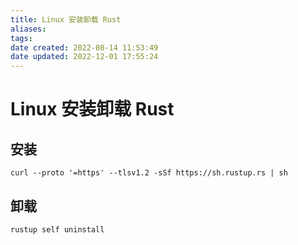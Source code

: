 ```yaml
---
title: Linux 安装卸载 Rust
aliases:
tags:
date created: 2022-08-14 11:53:49
date updated: 2022-12-01 17:55:24
---
```


# Linux 安装卸载 Rust

## 安装

```shell
curl --proto '=https' --tlsv1.2 -sSf https://sh.rustup.rs | sh
```

## 卸载

```shell
rustup self uninstall
```
